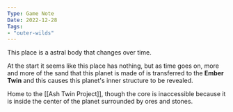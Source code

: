 ```yaml
---
Type: Game Note
Date: 2022-12-28
Tags:
- "outer-wilds"
---
```

This place is a astral body that changes over time.

At the start it seems like this place has nothing, but as time goes on, more and more of the sand that this planet is made of is transferred to the **Ember Twin** and this causes this planet's inner structure to be revealed.

Home to the [[Ash Twin Project]], though the core is inaccessible because it is inside the center of the planet surrounded by ores and stones.